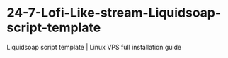 # 24-7-Lofi-Like-stream-Liquidsoap-script-template
Liquidsoap script template | Linux VPS full installation guide
